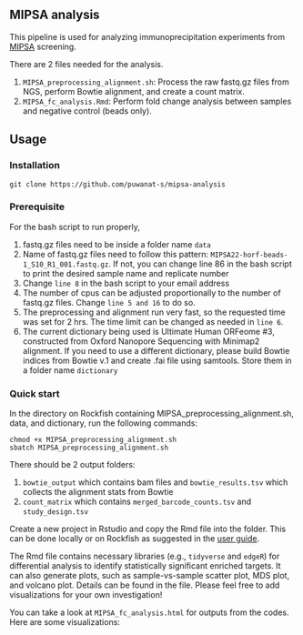 ## MIPSA analysis 

This pipeline is used for analyzing immunoprecipitation experiments from [MIPSA](https://www.nature.com/articles/s41551-022-00925-y) screening. 

There are 2 files needed for the analysis. 
1. `MIPSA_preprocessing_alignment.sh`: Process the raw fastq.gz files from NGS, perform Bowtie alignment, and create a count matrix.
2. `MIPSA_fc_analysis.Rmd`: Perform fold change analysis between samples and negative control (beads only).

## Usage <a name="usage"></a>

### Installation

```
git clone https://github.com/puwanat-s/mipsa-analysis
```

### Prerequisite

For the bash script to run properly,

1. fastq.gz files need to be inside a folder name `data`
2. Name of fastq.gz files need to follow this pattern: `MIPSA22-horf-beads-1_S10_R1_001.fastq.gz`. If not, you can change line 86 in the bash script to print the desired sample name and replicate number
3. Change `line 8` in the bash script to your email address
4. The number of cpus can be adjusted proportionally to the number of fastq.gz files. Change `line 5 and 16` to do so.
5. The preprocessing and alignment run very fast, so the requested time was set for 2 hrs. The time limit can be changed as needed in `line 6`.
6. The current dictionary being used is Ultimate Human ORFeome #3, constructed from Oxford Nanopore Sequencing with Minimap2 alignment. If you need to use a different dictionary, please build Bowtie indices from Bowtie v.1 and create .fai file using samtools. Store them in a folder name `dictionary`

### Quick start

In the directory on Rockfish containing MIPSA_preprocessing_alignment.sh, data, and dictionary, run the following commands:

```
chmod +x MIPSA_preprocessing_alignment.sh
sbatch MIPSA_preprocessing_alignment.sh
```

There should be 2 output folders:
1. `bowtie_output` which contains bam files and `bowtie_results.tsv` which collects the alignment stats from Bowtie
2. `count_matrix` which contains `merged_barcode_counts.tsv` and `study_design.tsv`

Create a new project in Rstudio and copy the Rmd file into the folder. This can be done locally or on Rockfish as suggested in the [user guide](https://www.arch.jhu.edu/guide/). 

The Rmd file contains necessary libraries (e.g., `tidyverse` and `edgeR`) for differential analysis to identify statistically significant enriched targets. It can also generate plots, such as sample-vs-sample scatter plot, MDS plot, and volcano plot. Details can be found in the file. Please feel free to add visualizations for your own investigation! 

You can take a look at `MIPSA_fc_analysis.html` for outputs from the codes. Here are some visualizations:


